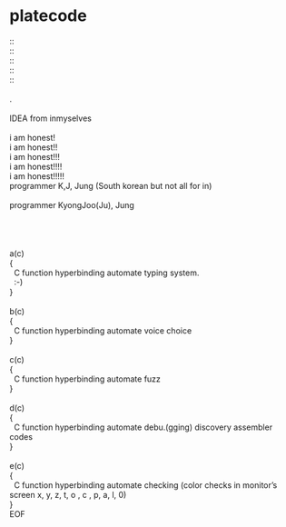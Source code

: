 # platecode
::<br>
::<br>
::<br>
::<br>
::<br>
<br>
.<br>
<br>
IDEA from inmyselves<br>
<br>
i am honest!<br>
i am honest!!<br>
i am honest!!!<br>
i am honest!!!!<br>
i am honest!!!!!<br>
programmer K,J, Jung (South korean but not all for in)<br>
<br>
programmer KyongJoo(Ju), Jung<br>
<br>
<br>
<br>
<br>
a(c)<br>
{<br>
&nbsp;&nbsp;C function hyperbinding automate typing system.<br>
&nbsp;&nbsp;:-)<br>
}<br>
<br>
b(c)<br>
{<br>
&nbsp;&nbsp;C function hyperbinding automate voice choice<br>
}<br>
<br>
c(c)<br>
{<br>
&nbsp;&nbsp;C function hyperbinding automate fuzz<br>
}<br>
<br>
d(c)<br>
{<br>
&nbsp;&nbsp;C function hyperbinding automate debu.(gging) discovery assembler codes<br>
}<br>
<br>
e(c)<br>
{<br>
&nbsp;&nbsp;C function hyperbinding automate checking (color checks in monitor’s screen x, y, z, t, o , c , p, a, l, 0)<br> 
}<br>
EOF
